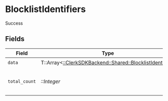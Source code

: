 # BlocklistIdentifiers

Success


## Fields

| Field                                                                                                  | Type                                                                                                   | Required                                                                                               | Description                                                                                            |
| ------------------------------------------------------------------------------------------------------ | ------------------------------------------------------------------------------------------------------ | ------------------------------------------------------------------------------------------------------ | ------------------------------------------------------------------------------------------------------ |
| `data`                                                                                                 | T::Array<[::ClerkSDKBackend::Shared::BlocklistIdentifier](../../models/shared/blocklistidentifier.md)> | :heavy_check_mark:                                                                                     | N/A                                                                                                    |
| `total_count`                                                                                          | *::Integer*                                                                                            | :heavy_check_mark:                                                                                     | Total number of blocklist identifiers<br/>                                                             |